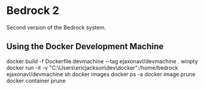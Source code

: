 # Bedrock 2

Second version of the Bedrock system.

## Using the Docker Development Machine
docker build -f Dockerfile.devmachine --tag ejaxonavl/devmachine .
winpty docker run -it -v "C:\Users\ericjackson\dev\docker":/home/bedrock ejaxonavl/devmachine sh
docker images
docker ps -a
docker image prune
docker container prune